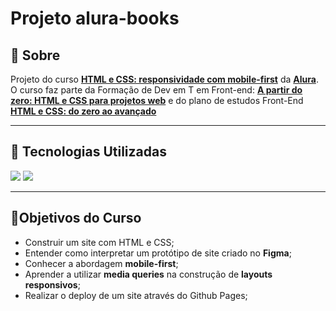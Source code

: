 ﻿<h1>Projeto alura-books</h1>

<h2> 📌  Sobre
</h2>

Projeto do curso [**HTML e CSS: responsividade com mobile-first**](https://cursos.alura.com.br/course/html-css-responsividade-mobile-first) da [**Alura**](https://www.alura.com.br). 
O curso faz parte da Formação de Dev em T em Front-end: [**A partir do zero: HTML e CSS para projetos web**](https://cursos.alura.com.br/formacao-html-css) e do plano de estudos Front-End  [**HTML e CSS: do zero ao avançado**](https://cursos.alura.com.br/html-e-css-do-zero-ao-avancado-escola-programacao-1731447804559-p850293)

-----
## 🚀 Tecnologias Utilizadas
<div>
  <img src="https://img.shields.io/badge/HTML-239120?style=for-the-badge&logo=html5&logoColor=white">
  <img src="https://img.shields.io/badge/CSS-239120?&style=for-the-badge&logo=css3&logoColor=white">
</div>

-----

<h2>🎯Objetivos do Curso</h2> 

* Construir um site com HTML e CSS;
* Entender como interpretar um protótipo de site criado no **Figma**;
* Conhecer a abordagem **mobile-first**;
* Aprender a utilizar **media queries** na construção de **layouts responsivos**;
* Realizar o deploy de um site através do Github Pages;



